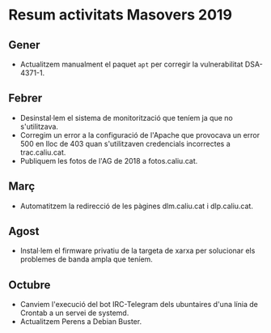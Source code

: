 # Resum activitats Masovers 2019
## Gener
* Actualitzem manualment el paquet `apt` per corregir la vulnerabilitat DSA-4371-1.

## Febrer
* Desinstal·lem el sistema de monitorització que teníem ja que no s'utilitzava.
* Corregim un error a la configuració de l'Apache que provocava un error 500 en lloc de 403 quan s'utilitzaven credencials incorrectes a trac.caliu.cat.
* Publiquem les fotos de l'AG de 2018 a fotos.caliu.cat.


## Març
* Automatitzem la redirecció de les pàgines dlm.caliu.cat i dlp.caliu.cat.


## Agost
* Instal·lem el firmware privatiu de la targeta de xarxa per solucionar els problemes de banda ampla que teníem.


## Octubre
* Canviem l'execució del bot IRC-Telegram dels ubuntaires d'una línia de Crontab a un servei de systemd.
* Actualitzem Perens a Debian Buster.
